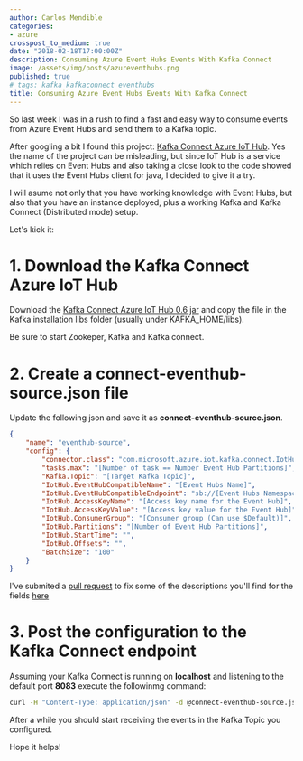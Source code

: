 ```yaml
---
author: Carlos Mendible
categories:
- azure
crosspost_to_medium: true
date: "2018-02-18T17:00:00Z"
description: Consuming Azure Event Hubs Events With Kafka Connect
image: /assets/img/posts/azureventhubs.png
published: true
# tags: kafka kafkaconnect eventhubs
title: Consuming Azure Event Hubs Events With Kafka Connect
---
```


So last week I was in a rush to find a fast and easy way to consume events from Azure Event Hubs and send them to a Kafka topic.

After googling a bit I found this project: [Kafka Connect Azure IoT Hub](https://github.com/Azure/toketi-kafka-connect-iothub/releases). Yes the name of the project can be misleading, but since IoT Hub is a service which relies on Event Hubs and also taking a close look to the code showed that it uses the Event Hubs client for java, I decided to give it a try.

I will asume not only that you have working knowledge with Event Hubs, but also that you have an instance deployed, plus a working Kafka and Kafka Connect (Distributed mode) setup.

Let's kick it:

# 1. Download the Kafka Connect Azure IoT Hub

Download the [Kafka Connect Azure IoT Hub 0.6 jar](https://github.com/Azure/toketi-kafka-connect-iothub/releases/tag/v0.6) and copy the file in the Kafka installation libs folder (usually under KAFKA_HOME/libs).

Be sure to start Zookeper, Kafka and Kafka connect.

# 2. Create a connect-eventhub-source.json file

 Update the following json and save it as **connect-eventhub-source.json**.

``` json
{
    "name": "eventhub-source",
    "config": {
        "connector.class": "com.microsoft.azure.iot.kafka.connect.IotHubSourceConnector",
        "tasks.max": "[Number of task == Number Event Hub Partitions]",
        "Kafka.Topic": "[Target Kafka Topic]",
        "IotHub.EventHubCompatibleName": "[Event Hubs Name]",
        "IotHub.EventHubCompatibleEndpoint": "sb://[Event Hubs Namespace].servicebus.windows.net/",
        "IotHub.AccessKeyName": "[Access key name for the Event Hub]",
        "IotHub.AccessKeyValue": "[Access key value for the Event Hub]",
        "IotHub.ConsumerGroup": "[Consumer group (Can use $Default)]",
        "IotHub.Partitions": "[Number of Event Hub Partitions]",
        "IotHub.StartTime": "",
        "IotHub.Offsets": "",
        "BatchSize": "100"
    }
}
```

I've submited a [pull request](https://github.com/Azure/toketi-kafka-connect-iothub/pull/16) to fix some of the descriptions you'll find for the fields [here](https://github.com/Azure/toketi-kafka-connect-iothub/blob/master/README_Source.md)

# 3. Post the configuration to the Kafka Connect endpoint

Assuming your Kafka Connect is running on **localhost** and listening to the default port **8083** execute the followinmg command:

``` bash
curl -H "Content-Type: application/json" -d @connect-eventhub-source.json -X POST http://127.0.0.1:8083/connectors
```

After a while you should start receiving the events in the Kafka Topic you configured.

Hope it helps!
